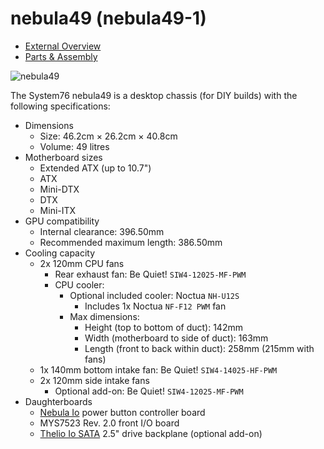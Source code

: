 # nebula49 (nebula49-1)

- [External Overview](./external-overview.md)
- [Parts & Assembly](./assembly.md)

![nebula49](./img/nebula49-1.webp)

The System76 nebula49 is a desktop chassis (for DIY builds) with the following specifications:

- Dimensions
    - Size: 46.2cm × 26.2cm × 40.8cm
    - Volume: 49 litres
- Motherboard sizes
    - Extended ATX (up to 10.7")
    - ATX
    - Mini-DTX
    - DTX
    - Mini-ITX
- GPU compatibility
    - Internal clearance: 396.50mm
    - Recommended maximum length: 386.50mm
- Cooling capacity
    - 2x 120mm CPU fans
        - Rear exhaust fan: Be Quiet! `SIW4-12025-MF-PWM`
        - CPU cooler:
            - Optional included cooler: Noctua `NH-U12S`
                - Includes 1x Noctua `NF-F12 PWM` fan
            - Max dimensions:
                - Height (top to bottom of duct): 142mm
                - Width (motherboard to side of duct): 163mm
                - Length (front to back within duct): 258mm (215mm with fans)
    - 1x 140mm bottom intake fan: Be Quiet! `SIW4-14025-HF-PWM`
    - 2x 120mm side intake fans
        - Optional add-on: Be Quiet! `SIW4-12025-MF-PWM`
- Daughterboards
    - [Nebula Io](https://github.com/system76/thelio-io-hardware/tree/thelio_io_2.3/pcb-nebula-io) power button controller board
    - MYS7523 Rev. 2.0 front I/O board
    - [Thelio Io SATA](https://github.com/system76/thelio-io-hardware/tree/thelio_io_2.3/pcb-thelio-io-sata) 2.5" drive backplane (optional add-on)